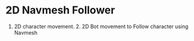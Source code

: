 # 2D Navmesh Follower
 1.	2D character movement. 2.	2D Bot movement to Follow character using Navmesh
